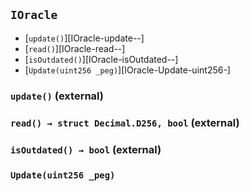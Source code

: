 ## <span id="IOracle"></span> `IOracle`



- [`update()`][IOracle-update--]
- [`read()`][IOracle-read--]
- [`isOutdated()`][IOracle-isOutdated--]
- [`Update(uint256 _peg)`][IOracle-Update-uint256-]
### <span id="IOracle-update--"></span> `update()` (external)



### <span id="IOracle-read--"></span> `read() → struct Decimal.D256, bool` (external)



### <span id="IOracle-isOutdated--"></span> `isOutdated() → bool` (external)



### <span id="IOracle-Update-uint256-"></span> `Update(uint256 _peg)`




